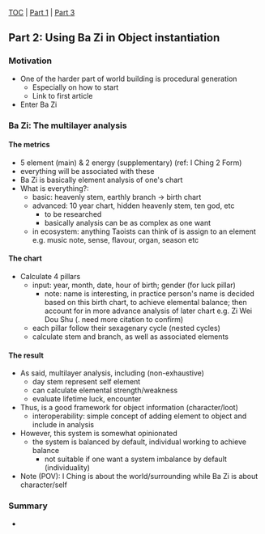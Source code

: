 [TOC](../../../../../../../../../README.md)
| [Part 1](../bookofchanges/README.md)
| [Part 3](../../../../../../../resources/README.md)

## Part 2: Using Ba Zi in Object instantiation 

### Motivation

- One of the harder part of world building is procedural generation
    - Especially on how to start
    - Link to first article
- Enter Ba Zi

### Ba Zi: The multilayer analysis

#### The metrics
- 5 element (main) & 2 energy (supplementary) (ref: I Ching 2 Form)
- everything will be associated with these
- Ba Zi is basically element analysis of one's chart
- What is everything?:
    - basic: heavenly stem, earthly branch -> birth chart
    - advanced: 10 year chart, hidden heavenly stem, ten god, etc
        - to be researched
        - basically analysis can be as complex as one want
    - in ecosystem: anything Taoists can think of is assign to an element
  e.g. music note, sense, flavour, organ, season etc

#### The chart
- Calculate 4 pillars
    - input: year, month, date, hour of birth; gender (for luck pillar) 
        - note: name is interesting, in practice person's name is decided based on this birth chart, 
      to achieve elemental balance; then account for in more advance analysis of later chart 
      e.g. Zi Wei Dou Shu (. need more citation to confirm)
    - each pillar follow their sexagenary cycle (nested cycles)
    - calculate stem and branch, as well as associated elements

#### The result
- As said, multilayer analysis, including (non-exhaustive)
    - day stem represent self element
    - can calculate elemental strength/weakness
    - evaluate lifetime luck, encounter
- Thus, is a good framework for object information (character/loot)
    - interoperability: simple concept of adding element to object and include in analysis 
- However, this system is somewhat opinionated
    - the system is balanced by default, individual working to achieve balance
        - not suitable if one want a system imbalance by default (individuality)
- Note (POV): I Ching is about the world/surrounding while Ba Zi is about character/self

### Summary
- 